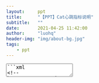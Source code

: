 ```yaml
---
layout:     ppt
title:      "【PPT】Cat心跳指标说明"
subtitle:   ""
date:       2021-04-25 11:42:00
author:     "luohq"
header-img: "img/about-bg.jpg"
tags:
    - ppt
---
```

<textarea data-template>
```xml
<!-- https://mvnrepository.com/artifact/com.dianping.cat/cat-client -->
<dependency>
    <groupId>com.dianping.cat</groupId>
    <artifactId>cat-client</artifactId>
    <version>3.0.0</version>
</dependency>
```

**注：**
以下的指标都是以1分钟为统计单位，且每分钟后都重新计数

--

![在这里插入图片描述](https://img-blog.csdnimg.cn/20210325110334799.png?x-oss-process=image/watermark,type_ZmFuZ3poZW5naGVpdGk,shadow_10,text_aHR0cHM6Ly9ibG9nLmNzZG4ubmV0L2x1bzE1MjQyMjA4MzEw,size_16,color_FFFFFF,t_70)

---

#### cat.status
| 指标 | 说明      |
|:-------- | :-------|
cat.status.send.sample.ratio | cat客户端采样比例（默认100%）
cat.status.send.queue.size | cat客户端普通消息队列size
cat.status.send.atomic.queue.size | cat客户端atomic队列size（<font color='red'>TODO 待研究源码</font>）
cat.status.message.bytes | cat客户端上报的消息message字节byte数量
cat.status.message.produced | cat客户端上报的消息message数量
cat.status.message.overflowed | cat客户端丢弃的（1小时以前的）消息message数量

---

#### jvm.memory - 1
| 指标 | 说明      |
|:-------- | :-------|
jvm.memory.used | jvm实际使用的内存大小（单位：字节）（total - free）
jvm.memory.used.percent | jvm内存使用率（当前使用 / 最大允许使用 * 100）
jvm.memory.nonheap.used | jvm实际使用的非堆内存大小（单位：字节）
jvm.memory.nonheap.used.percent | jvm非堆内存使用率（当前使用 / 最大允许使用 * 100）
jvm.memory.oldgen.used | jvm老生代实际使用的内存大小（单位：字节）
jvm.memory.oldgen.used.percent |  jvm老生代使用率（当前使用 / 最大允许使用 * 100）
jvm.memory.oldgen.used.percent.after.fullgc |  执行过fullgc后的jvm老生代使用率（当前使用 / 最大允许使用 * 100），若当前时间段未执行fullgc，则该值为0
jvm.memory.eden.used | jvm新生代实际使用的内存大小（单位：字节）
jvm.memory.eden.used.percent |  jvm新生代使用率（当前使用 / 最大允许使用 * 100）
jvm.memory.survivor.used | jvm survivor区实际使用的内存大小（单位：字节）

--

#### jvm.memory - 2
| 指标 | 说明      |
|:-------- | :-------|
jvm.memory.survivor.used.percent |  jvm survivor区使用率（当前使用 / 最大允许使用 * 100）
jvm.memory.perm.used |  jvm永久代实际使用的内存大小（单位：字节）
jvm.memory.perm.used.percent | jvm永久代使用率（当前使用 / 最大允许使用 * 100）
jvm.memory.metaspace.used |  jvm元空间实际使用的内存大小（单位：字节）
jvm.memory.metaspace.used.percent |  jvm元空间使用率（当前使用 / 最大允许使用 * 100）
jvm.memory.codecache.used | jvm代码缓冲区实际使用的内存大小（单位：字节）
jvm.memory.codecache.used.percent | jvm代码缓冲区使用率（当前使用 / 最大允许使用 * 100）
jvm.nio.directbuffer.used | java.nio:type=BufferPool,name=direct对象使用内存（单位：字节）
jvm.nio.mapped.used | java.nio:type=BufferPool,name=mapped对象使用内存（单位：字节）

---

#### jvm.gc
| 指标 | 说明      |
|:-------- | :-------|
jvm.gc.count | jvm gc总次数（包括younggc和fullgc）
jvm.gc.time | jvm gc持续时长总和 （包括younggc和fullgc）
jvm.fullgc.count | jvm fullgc次数
jvm.fullgc.time | jvm fullgc持续时长总和
jvm.younggc.count | jvm younggc次数
jvm.younggc.time | jvm younggc持续时长总和
jvm.younggc.meantime | jvm younggc平均时长

---

#### jvm.thread - 1 
| 指标 | 说明      |
|:-------- | :-------|
jvm.thread.count | 所有活动的线程数（包括daemon和非daemon）
jvm.thread.daemon.count | 当前存活的daemon线程数
jvm.thread.totalstarted.count | 自jvm启动后累计创建的线程数
jvm.thread.new.count | 当前new状态的线程数量
jvm.thread.runnable.count | 当前runnable状态的线程数量
jvm.thread.blocked.count | 当前blocked状态的线程数量
jvm.thread.waiting.count | 当前waiting状态的线程数量

--

#### jvm.thread - 2 
| 指标 | 说明      |
|:-------- | :-------|
jvm.thread.time_waiting.count | 当前time_waiting状态的线程数量
jvm.thread.terminated.count | 当前terminated状态的线程数量
jvm.thread.deadlock.count | 当前发生死锁的线程数量
jvm.thread.http.count | tomcat, jetty工作线程数量（ http-, catalina-exec-, @qtp）
jvm.thread.cat.count | CAT客户端工作线程数量（Cat-, cat-）
jvm.thread.pigeon.count | pigeon工作线程数量（Pigeon-, DPSF-, Client-ResponseProcessor）

---

#### system.static
| 指标 | 说明      |
|:-------- | :-------|
system.java.classpath | Java classPath路径
system.java.verision | Java版本（对应系统属性java.version）
system.user.name | Java用户名（对应系统属性user.name）
java.cat.version | cat版本

---

### jvm.classingloading
| 指标 | 说明      |
|:-------- | :-------|
jvm.classloading.loaded.count | 当前Jvm加载的类数量
jvm.classloading.totalloaded.count | Jvm启动后累计加载的类数量
jvm.classloading.unloaded.count | Jvm启动后累计卸载的类数量

---

#### system.process
| 指标 | 说明      |
|:-------- | :-------|
system.load.average | 操作系统级（即所属宿主机）上一分钟的平均系统负载
cpu.system.load.percent   | 操作系统级（即所属宿主机）cpu使用率（包括全部CPU，取值范围0-100）
cpu.jvm.load.percent  | jvm进程（包括jvm内部线程和应用线程）的cpu使用率（与全部CPU进行比较）
system.process.used.phyical.memory |   操作系统级（即所属宿主机）当前使用内存大小（单位：字节）
system.process.used.swap.size | 操作系统级（即所属宿主机）当前使用交换空间大小（单位：字节）

---

#### http.status
| 指标 | 说明      |
|:-------- | :-------|
http.count | http请求数量
http.meantime  | http请求平均耗时（单位：毫秒）
http.status400.count  | 响应状态为status=4xx的http请求数量
http.status500.count  | 响应状态为status=5xx的http请求数量
</textarea>